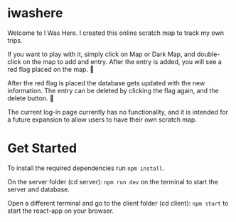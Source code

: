 # iwashere

Welcome to I Was Here. I created this online scratch map to track my own trips. 

If you want to play with it, simply click on Map or Dark Map, and double-click on the map to add and entry.
After the entry is added, you will see a red flag placed on the map. 🚩

After the red flag is placed the database gets updated with the new information. The entry can be deleted by clicking the flag again, and the delete button. 🚩

The current log-in page currently has no functionality, and it is intended for a future expansion to allow users to have their own scratch map.

# Get Started

To install the required dependencies run `npm install`.

On the server folder (cd server): `npm run dev` on the terminal to start the server and database.

Open a different terminal and go to the client folder (cd client): `npm start` to start the react-app on your browser.
